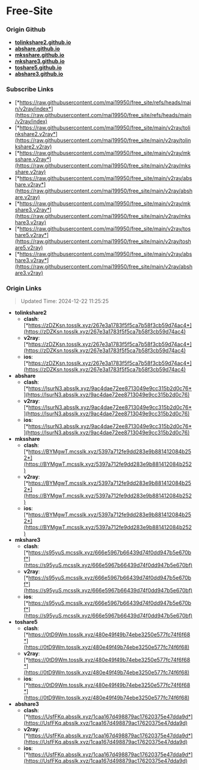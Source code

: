 # Free-Site

### Origin Github

- [**tolinkshare2.github.io**](https://github.com/tolinkshare2/tolinkshare2.github.io)
- [**abshare.github.io**](https://github.com/abshare/abshare.github.io)
- [**mksshare.github.io**](https://github.com/mksshare/mksshare.github.io)
- [**mkshare3.github.io**](https://github.com/mkshare3/mkshare3.github.io)
- [**toshare5.github.io**](https://github.com/toshare5/toshare5.github.io)
- [**abshare3.github.io**](https://github.com/abshare3/abshare3.github.io)

### Subscribe Links

- [*https://raw.githubusercontent.com/mai19950/free_site/refs/heads/main/v2ray/index*](https://raw.githubusercontent.com/mai19950/free_site/refs/heads/main/v2ray/index)
- [*https://raw.githubusercontent.com/mai19950/free_site/main/v2ray/tolinkshare2.v2ray*](https://raw.githubusercontent.com/mai19950/free_site/main/v2ray/tolinkshare2.v2ray)
- [*https://raw.githubusercontent.com/mai19950/free_site/main/v2ray/mksshare.v2ray*](https://raw.githubusercontent.com/mai19950/free_site/main/v2ray/mksshare.v2ray)
- [*https://raw.githubusercontent.com/mai19950/free_site/main/v2ray/abshare.v2ray*](https://raw.githubusercontent.com/mai19950/free_site/main/v2ray/abshare.v2ray)
- [*https://raw.githubusercontent.com/mai19950/free_site/main/v2ray/mkshare3.v2ray*](https://raw.githubusercontent.com/mai19950/free_site/main/v2ray/mkshare3.v2ray)
- [*https://raw.githubusercontent.com/mai19950/free_site/main/v2ray/toshare5.v2ray*](https://raw.githubusercontent.com/mai19950/free_site/main/v2ray/toshare5.v2ray)
- [*https://raw.githubusercontent.com/mai19950/free_site/main/v2ray/abshare3.v2ray*](https://raw.githubusercontent.com/mai19950/free_site/main/v2ray/abshare3.v2ray)

### Origin Links

> Updated Time: 2024-12-22 11:25:25

- **tolinkshare2**
  - **clash**: [*https://zDZKsn.tosslk.xyz/267e3a1783f5f5ca7b58f3cb59d74ac4*](https://zDZKsn.tosslk.xyz/267e3a1783f5f5ca7b58f3cb59d74ac4)
  - **v2ray**: [*https://zDZKsn.tosslk.xyz/267e3a1783f5f5ca7b58f3cb59d74ac4*](https://zDZKsn.tosslk.xyz/267e3a1783f5f5ca7b58f3cb59d74ac4)
  - **ios**: [*https://zDZKsn.tosslk.xyz/267e3a1783f5f5ca7b58f3cb59d74ac4*](https://zDZKsn.tosslk.xyz/267e3a1783f5f5ca7b58f3cb59d74ac4)
- **abshare**
  - **clash**: [*https://lsurN3.absslk.xyz/9ac4dae72ee8713049e9cc315b2d0c76*](https://lsurN3.absslk.xyz/9ac4dae72ee8713049e9cc315b2d0c76)
  - **v2ray**: [*https://lsurN3.absslk.xyz/9ac4dae72ee8713049e9cc315b2d0c76*](https://lsurN3.absslk.xyz/9ac4dae72ee8713049e9cc315b2d0c76)
  - **ios**: [*https://lsurN3.absslk.xyz/9ac4dae72ee8713049e9cc315b2d0c76*](https://lsurN3.absslk.xyz/9ac4dae72ee8713049e9cc315b2d0c76)
- **mksshare**
  - **clash**: [*https://BYMgwT.mcsslk.xyz/5397a712fe9dd283e9b881412084b252*](https://BYMgwT.mcsslk.xyz/5397a712fe9dd283e9b881412084b252)
  - **v2ray**: [*https://BYMgwT.mcsslk.xyz/5397a712fe9dd283e9b881412084b252*](https://BYMgwT.mcsslk.xyz/5397a712fe9dd283e9b881412084b252)
  - **ios**: [*https://BYMgwT.mcsslk.xyz/5397a712fe9dd283e9b881412084b252*](https://BYMgwT.mcsslk.xyz/5397a712fe9dd283e9b881412084b252)
- **mkshare3**
  - **clash**: [*https://s95yuS.mcsslk.xyz/666e5967b66439d74f0dd947b5e670bf*](https://s95yuS.mcsslk.xyz/666e5967b66439d74f0dd947b5e670bf)
  - **v2ray**: [*https://s95yuS.mcsslk.xyz/666e5967b66439d74f0dd947b5e670bf*](https://s95yuS.mcsslk.xyz/666e5967b66439d74f0dd947b5e670bf)
  - **ios**: [*https://s95yuS.mcsslk.xyz/666e5967b66439d74f0dd947b5e670bf*](https://s95yuS.mcsslk.xyz/666e5967b66439d74f0dd947b5e670bf)
- **toshare5**
  - **clash**: [*https://0tD9Wm.tosslk.xyz/480e49f49b74ebe3250e577fc74f6f68*](https://0tD9Wm.tosslk.xyz/480e49f49b74ebe3250e577fc74f6f68)
  - **v2ray**: [*https://0tD9Wm.tosslk.xyz/480e49f49b74ebe3250e577fc74f6f68*](https://0tD9Wm.tosslk.xyz/480e49f49b74ebe3250e577fc74f6f68)
  - **ios**: [*https://0tD9Wm.tosslk.xyz/480e49f49b74ebe3250e577fc74f6f68*](https://0tD9Wm.tosslk.xyz/480e49f49b74ebe3250e577fc74f6f68)
- **abshare3**
  - **clash**: [*https://UsfFKq.absslk.xyz/1caa167d498879ac17620375e47dda9d*](https://UsfFKq.absslk.xyz/1caa167d498879ac17620375e47dda9d)
  - **v2ray**: [*https://UsfFKq.absslk.xyz/1caa167d498879ac17620375e47dda9d*](https://UsfFKq.absslk.xyz/1caa167d498879ac17620375e47dda9d)
  - **ios**: [*https://UsfFKq.absslk.xyz/1caa167d498879ac17620375e47dda9d*](https://UsfFKq.absslk.xyz/1caa167d498879ac17620375e47dda9d)
